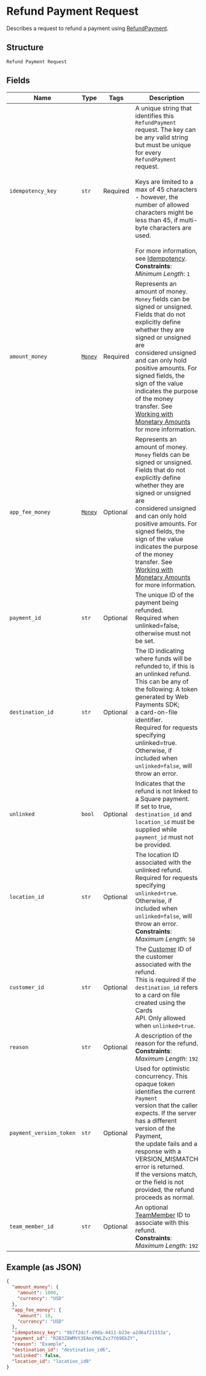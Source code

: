 
# Refund Payment Request

Describes a request to refund a payment using [RefundPayment](../../doc/api/refunds.md#refund-payment).

## Structure

`Refund Payment Request`

## Fields

| Name | Type | Tags | Description |
|  --- | --- | --- | --- |
| `idempotency_key` | `str` | Required | A unique string that identifies this `RefundPayment` request. The key can be any valid string<br>but must be unique for every `RefundPayment` request.<br><br>Keys are limited to a max of 45 characters - however, the number of allowed characters might be<br>less than 45, if multi-byte characters are used.<br><br>For more information, see [Idempotency](https://developer.squareup.com/docs/working-with-apis/idempotency).<br>**Constraints**: *Minimum Length*: `1` |
| `amount_money` | [`Money`](../../doc/models/money.md) | Required | Represents an amount of money. `Money` fields can be signed or unsigned.<br>Fields that do not explicitly define whether they are signed or unsigned are<br>considered unsigned and can only hold positive amounts. For signed fields, the<br>sign of the value indicates the purpose of the money transfer. See<br>[Working with Monetary Amounts](https://developer.squareup.com/docs/build-basics/working-with-monetary-amounts)<br>for more information. |
| `app_fee_money` | [`Money`](../../doc/models/money.md) | Optional | Represents an amount of money. `Money` fields can be signed or unsigned.<br>Fields that do not explicitly define whether they are signed or unsigned are<br>considered unsigned and can only hold positive amounts. For signed fields, the<br>sign of the value indicates the purpose of the money transfer. See<br>[Working with Monetary Amounts](https://developer.squareup.com/docs/build-basics/working-with-monetary-amounts)<br>for more information. |
| `payment_id` | `str` | Optional | The unique ID of the payment being refunded.<br>Required when unlinked=false, otherwise must not be set. |
| `destination_id` | `str` | Optional | The ID indicating where funds will be refunded to, if this is an unlinked refund.<br>This can be any of the following: A token generated by Web Payments SDK;<br>a card-on-file identifier.<br>Required for requests specifying unlinked=true.<br>Otherwise, if included when `unlinked=false`, will throw an error. |
| `unlinked` | `bool` | Optional | Indicates that the refund is not linked to a Square payment.<br>If set to true, `destination_id` and `location_id` must be supplied while `payment_id` must not<br>be provided. |
| `location_id` | `str` | Optional | The location ID associated with the unlinked refund.<br>Required for requests specifying `unlinked=true`.<br>Otherwise, if included when `unlinked=false`, will throw an error.<br>**Constraints**: *Maximum Length*: `50` |
| `customer_id` | `str` | Optional | The [Customer](entity:Customer) ID of the customer associated with the refund.<br>This is required if the `destination_id` refers to a card on file created using the Cards<br>API. Only allowed when `unlinked=true`. |
| `reason` | `str` | Optional | A description of the reason for the refund.<br>**Constraints**: *Maximum Length*: `192` |
| `payment_version_token` | `str` | Optional | Used for optimistic concurrency. This opaque token identifies the current `Payment`<br>version that the caller expects. If the server has a different version of the Payment,<br>the update fails and a response with a VERSION_MISMATCH error is returned.<br>If the versions match, or the field is not provided, the refund proceeds as normal. |
| `team_member_id` | `str` | Optional | An optional [TeamMember](entity:TeamMember) ID to associate with this refund.<br>**Constraints**: *Maximum Length*: `192` |

## Example (as JSON)

```json
{
  "amount_money": {
    "amount": 1000,
    "currency": "USD"
  },
  "app_fee_money": {
    "amount": 10,
    "currency": "USD"
  },
  "idempotency_key": "9b7f2dcf-49da-4411-b23e-a2d6af21333a",
  "payment_id": "R2B3Z8WMVt3EAmzYWLZvz7Y69EbZY",
  "reason": "Example",
  "destination_id": "destination_id6",
  "unlinked": false,
  "location_id": "location_id8"
}
```

